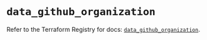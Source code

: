 # `data_github_organization`

Refer to the Terraform Registry for docs: [`data_github_organization`](https://registry.terraform.io/providers/integrations/github/6.2.1/docs/data-sources/organization).
